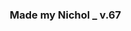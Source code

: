 ### Made my Nichol _ v.67
<html>
<html lang="ko">
<head>
    <meta charset="UTF-8">
    <meta name="viewport" content="width=device-width, initial-scale=1.0">
    <title>High Quota Sell Calculator by Nichol</title>
    <style>
        /* 기본 스타일 */
        * {
            margin: 0;
            padding: 0;
            box-sizing: border-box;
        }

        body {
            background-color: #333333 !important; /* 배경 색 */
            color: #99ff99; /* 기본 폰트 색 */
            font-family: Sans-serif;
            font-weight: bold;
            font-size: 1em; /* 기본 폰트 사이즈 */
        }

fieldset {
    border: 5px solid #33ff33;
    padding: 10px;
    width: 100%; /* 너비를 100%로 변경하여 화면 꽉 채우기 */
    margin: 0;
    border-radius: 10px;
    box-sizing: border-box;
}

        h1 {
            text-align: center;
            font-size: 0.4em; /* 제목 크기 70%로 줄이기 */
            font-weight: bold;
            margin: 10px 0;
        }

        .result {
            font-size: 0.6em; /* 결과 폰트 사이즈를 60%로 줄임 */
            font-weight: bold;
            text-align: center;
            margin-top: 20px;
        }

      /* 테이블 관련 CSS */
table {
    width: 100%;
    border-collapse: separate;
    margin-top: 10px;
    border-radius: 10px !important; /* 테이블 전체의 외곽 모서리를 둥글게 */
    overflow: hidden;
    background-color: #333333 !important;
}

        tbody tr {
            background-color: #333333 !important; /* tbody의 모든 행 배경색 */
        }

        tbody tr:hover {
            background-color: #444444; /* 선택적으로 마우스를 올렸을 때 색상 변경 */
        }

        th, td {
            padding: 5px;
            text-align: center;
            border: 1px solid #33ff33 !important;
            color: #99ff99; 
            font-size: 0.7em; /* th, td 폰트 크기 70%로 줄이기 */
        }

        th {
            background-color: #66ff66 !important; /* 헤더 배경색 */
            color: #333333 !important; /* 헤더 폰트 색 */
        }

        label {
            font-size: 1em;
            font-weight: bold;
        }

    /* 기본 PC 스타일 */
        input[type="number"] {
            font-family: sans-serif;
            font-size: 1.2em;
            background-color: #faffff;
            color: #333333;
            width: 40%; /* 텍스트 박스 길이 조정 */
            font-weight: bold;
            height: 30px;
        }
    
    table th, table td {
        font-size: 0.8em; /* 테이블 폰트 크기 (PC) */
    }

    /* 모바일용 반응형 스타일 */
    @media (max-width: 600px) {
        input[type="number"] {
            font-family: sans-serif;
            font-size: 1.0em;
            background-color: #faffff;
            color: #333333;
            width: 40%; /* 텍스트 박스 길이 조정 */
            font-weight: bold;
            height: 30px;
        }

        table th, table td {
            font-size: 0.5em; /* 테이블 폰트 크기 (모바일) */
        }
    }

        button {
            background-color: #66ff66;
            color: #1C1C1C;
            font-size: 0.96em; /* 기존 크기의 160% */
            font-weight: bold;
            padding: 20px 50px;
            border: none;
            cursor: pointer;
            display: inline-block;
            margin: 25px 10px 30px 30px;
            border-radius: 15px;
        }

        #result {
            font-size: 0.6em;
            font-weight: bold;
            color: #ccffcc;
            display: inline-block;
            margin-left: 20px;
        }

        /* 반응형 스타일링 추가 */
        @media (max-width: 600px) {
            body {
                font-size: 0.6em; /* 모바일에서 폰트 사이즈 60%로 줄이기 */
            }

            h1 {
                font-size: 0.6em;
            }

            input[type="number"] {
                width: 60%;
            }

            label {
                font-size: 0.8em;
            }
        }

        input[type="checkbox"] {
            transform: scale(1.5);
            margin: 10px;
        }

        select {
            font-family: sans-serif;
            font-size: 0.8em;
            padding: 5px;
            border: 1px solid #33ff33;
            background-color: #333333;
            color: #ffffff;
            width: 35%;
            height: 40px;
            font-weight: bold;
            box-sizing: border-box;
        }
    </style>
</head>
<body>
<fieldset>
    <h1>High Quota Challenge <br> Sell & Purchase Calculator <br> 할당량 챌린지 상점 계산기</h1>

 <div style="display: flex; align-items: center; margin-bottom: 10px;">
    <label for="RequiredQuota">&nbsp;할당량 :&nbsp;</label>
    <input type="number" id="RequiredQuota" step="10" value="130" min="130" required style="width: 22%; margin-right: 20px;"> <!-- 텍스트 박스 길이 조정 및 오른쪽 여백 추가 -->
    <label for="MoonOrbitCost">다음 목적지 :&nbsp;</label>
    <select id="MoonOrbitCost" required>
            <option value="0">*무료 위성</option>
            <option value="150">엠브리온</option>
            <option value="550">렌드</option>
            <option value="600">다인</option>
            <option value="700">타이탄</option>
            <option value="1500">아터피스</option>
        </select>
    </div>

    <table>
        <thead>
            <tr>
                <th>장비</th>
                <th>구매 여부</th>
                <th>개수</th>
                <th>할인가(선택)</th>
            </tr>
        </thead>
        <tbody>
            <tr>
                <td>철제 삽</td>
                <td><input type="checkbox" name="item1" value="30"></td>
                <td><input type="number" min="0" id="number1"></td>
                <td><input type="number" step="3" id="salePrice1" value="30" max="30"></td>
            </tr>
            <tr>
                <td>자물쇠 따개</td>
                <td><input type="checkbox" name="item2" value="20"></td>
                <td><input type="number" min="0" id="number2"></td>
                <td><input type="number" step="2" id="salePrice2" value="20" max="20"></td>
            </tr>
            <tr>
                <td>제초제</td>
                <td><input type="checkbox" name="item3" value="25"></td>
                <td><input type="number" min="0" id="number3"></td>
                <td><input type="number" step="2.5" id="salePrice3" value="25" max="25"></td>
            </tr>
            <tr>
                <td>제트팩</td>
                <td><input type="checkbox" name="item4" value="900"></td>
                <td><input type="number" min="0" id="number4"></td>
                <td><input type="number" step="90" id="salePrice4" value="900" max="900"></td>
            </tr>
            <tr>
                <td>페인트 스프레이</td>
                <td><input type="checkbox" name="item5" value="50"></td>
                <td><input type="number" min="0" id="number5"></td>
                <td><input type="number" step="5" id="salePrice5" value="50" max="50"></td>
            </tr>
            <tr>
                <td>벨트 배낭</td>
                <td><input type="checkbox" name="item6" value="45"></td>
                <td><input type="number" min="0" id="number6"></td>
                <td><input type="number" step="4.5" id="salePrice6" value="45" max="45"></td>
            </tr>
            <tr>
                <td>TZP-흡입제</td>
                <td><input type="checkbox" name="item7" value="80"></td>
                <td><input type="number" min="0" id="number7"></td>
                <td><input type="number" step="8" id="salePrice7"  value="80" max="80"></td>
            </tr>
            <tr>
                <td>프로 손전등</td>
                <td><input type="checkbox" name="item8" value="25"></td>
                <td><input type="number" min="0" id="number8"></td>
                <td><input type="number" step="2.5" id="salePrice8" value="25" max="25"></td>
            </tr>
            <tr>
                <td>기절 수류탄</td>
                <td><input type="checkbox" name="item9" value="30"></td>
                <td><input type="number" min="0" id="number9"></td>
                <td><input type="number" step="3" id="salePrice9" value="30" max="30"></td>
            </tr>
            <tr>
                <td>연장형 사다리</td>
                <td><input type="checkbox" name="item10" value="60"></td>
                <td><input type="number" min="0" id="number10"></td>
                <td><input type="number" step="6" id="salePrice10" value="60" max="60"></td>
            </tr>
            <tr>
                <td>무전기</td>
                <td><input type="checkbox" name="item11" value="12"></td>
                <td><input type="number" min="0" id="number11"></td>
                <td><input type="number" step="0.2" id="salePrice11" value="12" max="12"></td>
            </tr>
        </tbody>
    </table>

    <!-- 두 번째 테이블 -->
    <table>
        <thead>
            <tr>
                <th>장비</th>
                <th>구매 여부</th>
                <th>할인가(선택)</th>
            </tr>
        </thead>
        <tbody>
            <tr>
                <td>크루저 (트럭)</td>
                <td><input type="checkbox" name="ship1" value="370"></td>
                <td><input type="number" step="10" value="370" max="370"></td>
            </tr>

        </tbody>
    </table>

    <!-- 세 번째 테이블 -->
    <table>
        <thead>
            <tr>
                <th>장비</th>
                <th>구매 여부</th>
            </tr>
        </thead>
        <tbody>
            <tr>
                <td>순간이동기</td>
                <td><input type="checkbox" name="ship2" value="375"></td>
            </tr>
            <tr>
                <td>신호 해석기</td>
                <td><input type="checkbox" name="ship3" value="255"></td>
            </tr>
        </tbody>
    </table>

 <button onclick="calculate()">계산</button>
    <div id="result"></div>
</fieldset>
<script>
function calculate() {
    const requiredQuota = parseInt(document.getElementById('RequiredQuota').value);
    const moonOrbitCost = parseInt(document.getElementById('MoonOrbitCost').value);

    let playerUtilityPurchase = 0;
    let shipUtilityPurchase = 0;
    let totalCost = 0;

    for (let i = 1; i <= 10; i++) {
        const checkbox = document.querySelector(`input[name="item${i}"]`);
        const quantity = parseInt(document.getElementById(`number${i}`).value) || 0;
        const salePrice = parseInt(document.getElementById(`salePrice${i}`).value) || 0;

        if (checkbox && checkbox.checked) {
            playerUtilityPurchase += salePrice * quantity;
        }
    }

    let CruiserPurchase = 0;
    const cruiserCheckbox = document.querySelector('input[name="ship1"]');
    const cruiserDiscount = parseInt(document.querySelector('input[name="ship1"]').parentNode.nextElementSibling.querySelector('input[type="number"]').value) || 370;

    if (cruiserCheckbox && cruiserCheckbox.checked) {
        CruiserPurchase = cruiserDiscount;
    }

    for (let j = 2; j <= 3; j++) {
        const shipCheckbox = document.querySelector(`input[name="ship${j}"]`);
        if (shipCheckbox && shipCheckbox.checked) {
            shipUtilityPurchase += parseInt(shipCheckbox.value);
        }
    }

    let NeedtoSell;
    if (isNaN(requiredQuota) || isNaN(moonOrbitCost)) {
        NeedtoSell = "Error";
    } else {
        NeedtoSell = Math.round((moonOrbitCost + playerUtilityPurchase + CruiserPurchase + shipUtilityPurchase) * 5 + 75 + requiredQuota) / 6;
        NeedtoSell = Math.max(NeedtoSell, 130);
        NeedtoSell = Math.round(NeedtoSell);
        NeedtoSell += " $";
    }

    const resultDiv = document.getElementById('result');
    resultDiv.innerText = NeedtoSell;
    resultDiv.style.display = 'inline';
}
</script>
</body>
</html>
